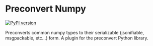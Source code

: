 Preconvert Numpy
===================

[![PyPI version](https://badge.fury.io/py/preconvert.svg)](http://badge.fury.io/py/preconvert)

Preconverts common numpy types to their serializable (jsonifiable, msgpackable, etc...) form.
A plugin for the preconvert Python library.
